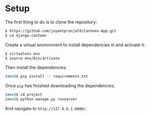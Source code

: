 # Setup

The first thing to do is to clone the repository:

```sh
$ https://github.com/jayantpranjal0/Canteen-App.git
$ cd django-canteen
```

Create a virtual environment to install dependencies in and activate it:

```sh
$ virtualenv env
$ source env/bin/activate
```

Then install the dependencies:

```sh
(env)$ pip install -r requirements.txt
```

Once `pip` has finished downloading the dependencies:
```sh
(env)$ cd project
(env)$ python manage.py runserver
```
And navigate to `http://127.0.0.1:8000/`.




<!-- Next Change:
1. Add functionality :
    If User is authenticated then go to home page else go to login page
2. Add Fake data functionality
3. Add Functionality to order (add to cart and fast checkout)
4. Add functionlity for canteenwala to have an UI for order
5. Add functionality for user to get random 4 digit number for order collection
6. Add functionality for partial order collection




 -->